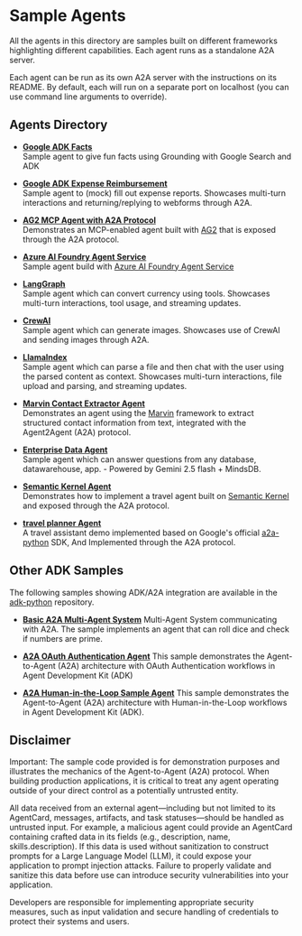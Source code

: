 # Sample Agents

All the agents in this directory are samples built on different frameworks highlighting different capabilities. Each agent runs as a standalone A2A server.

Each agent can be run as its own A2A server with the instructions on its README. By default, each will run on a separate port on localhost (you can use command line arguments to override).

## Agents Directory

* [**Google ADK Facts**](/samples/python/agents/adk_facts/README.md)  
Sample agent to give fun facts using Grounding with Google Search and ADK

* [**Google ADK Expense Reimbursement**](/samples/python/agents/adk_expense_reimbursement/README.md)  
Sample agent to (mock) fill out expense reports. Showcases multi-turn interactions and returning/replying to webforms through A2A.

* [**AG2 MCP Agent with A2A Protocol**](/samples/python/agents/ag2/README.md)  
Demonstrates an MCP-enabled agent built with [AG2](https://github.com/ag2ai/ag2) that is exposed through the A2A protocol.

* [**Azure AI Foundry Agent Service**](/samples/python/agents/azureaifoundry_sdk/README.md)  
Sample agent build with [Azure AI Foundry Agent Service](https://learn.microsoft.com/en-us/azure/ai-services/agents/overview)

* [**LangGraph**](/samples/python/agents/langgraph/README.md)  
Sample agent which can convert currency using tools. Showcases multi-turn interactions, tool usage, and streaming updates. 

* [**CrewAI**](/samples/python/agents/crewai/README.md)  
Sample agent which can generate images. Showcases use of CrewAI and sending images through A2A.

* [**LlamaIndex**](/samples/python/agents/llama_index_file_chat/README.md)  
Sample agent which can parse a file and then chat with the user using the parsed content as context. Showcases multi-turn interactions, file upload and parsing, and streaming updates. 

* [**Marvin Contact Extractor Agent**](/samples/python/agents/marvin/README.md)  
Demonstrates an agent using the [Marvin](https://github.com/prefecthq/marvin) framework to extract structured contact information from text, integrated with the Agent2Agent (A2A) protocol.

* [**Enterprise Data Agent**](/samples/python/agents/mindsdb/README.md)  
Sample agent which can answer questions from any database, datawarehouse, app. - Powered by Gemini 2.5 flash + MindsDB.

* [**Semantic Kernel Agent**](/samples/python/agents/semantickernel/README.md)  
Demonstrates how to implement a travel agent built on [Semantic Kernel](https://github.com/microsoft/semantic-kernel/) and exposed through the A2A protocol.

* [**travel planner Agent**](/samples/python/agents/travel_planner_agent/README.md)  
 A travel assistant demo implemented based on Google's official [a2a-python](https://github.com/google/a2a-python) SDK, And Implemented through the A2A protocol.

## Other ADK Samples

The following samples showing ADK/A2A integration are available in the [adk-python](https://github.com/google/adk-python/tree/main/contributing/samples) repository.

* [**Basic A2A Multi-Agent System**](https://github.com/google/adk-python/tree/main/contributing/samples/a2a_basic)
Multi-Agent System communicating with A2A. The sample implements an agent that can roll dice and check if numbers are prime.

* [**A2A OAuth Authentication Agent**](https://github.com/google/adk-python/tree/main/contributing/samples/a2a_auth)
This sample demonstrates the Agent-to-Agent (A2A) architecture with OAuth Authentication workflows in Agent Development Kit (ADK)

* [**A2A Human-in-the-Loop Sample Agent**](https://github.com/google/adk-python/tree/main/contributing/samples/a2a_human_in_loop)
This sample demonstrates the Agent-to-Agent (A2A) architecture with Human-in-the-Loop workflows in Agent Development Kit (ADK).

## Disclaimer

Important: The sample code provided is for demonstration purposes and illustrates the mechanics of the Agent-to-Agent (A2A) protocol. When building production applications, it is critical to treat any agent operating outside of your direct control as a potentially untrusted entity.

All data received from an external agent—including but not limited to its AgentCard, messages, artifacts, and task statuses—should be handled as untrusted input. For example, a malicious agent could provide an AgentCard containing crafted data in its fields (e.g., description, name, skills.description). If this data is used without sanitization to construct prompts for a Large Language Model (LLM), it could expose your application to prompt injection attacks.  Failure to properly validate and sanitize this data before use can introduce security vulnerabilities into your application.

Developers are responsible for implementing appropriate security measures, such as input validation and secure handling of credentials to protect their systems and users.
